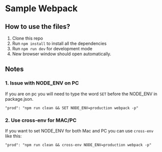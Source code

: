# Sample Webpack

## How to use the files?

1. Clone this repo
2. Run `npm install` to install all the dependencies
3. Run `npm run dev` for development mode
4. New browser window should open automatically.

## Notes

### 1. Issue with NODE_ENV on PC
If you are on pc you will need to type the word `SET` before the NODE_ENV in package.json.

`"prod": "npm run clean && SET NODE_ENV=production webpack -p"`

### 2. Use cross-env for MAC/PC
If you want to set NODE_ENV for both Mac and PC you can use `cross-env` like this:

`"prod": "npm run clean && cross-env NODE_ENV=production webpack -p"`